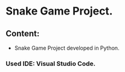 # Snake Game Project.

## Content:

- Snake Game Project developed in Python.
 
### Used IDE: Visual Studio Code.
